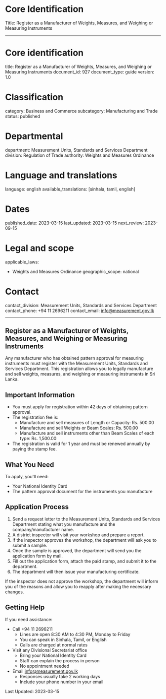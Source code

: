 # Core Identification
Title: Register as a Manufacturer of Weights, Measures, and Weighing or Measuring Instruments

---
# Core identification
title: Register as a Manufacturer of Weights, Measures, and Weighing or Measuring Instruments
document_id: 927
document_type: guide
version: 1.0

# Classification
category: Business and Commerce
subcategory: Manufacturing and Trade
status: published

# Departmental
department: Measurement Units, Standards and Services Department
division: Regulation of Trade
authority: Weights and Measures Ordinance

# Language and translations
language: english
available_translations: [sinhala, tamil, english]

# Dates
published_date: 2023-03-15
last_updated: 2023-03-15
next_review: 2023-09-15

# Legal and scope
applicable_laws:
  - Weights and Measures Ordinance
geographic_scope: national

# Contact
contact_division: Measurement Units, Standards and Services Department
contact_phone: +94 11 2696211
contact_email: info@measurement.gov.lk

---

## Register as a Manufacturer of Weights, Measures, and Weighing or Measuring Instruments

Any manufacturer who has obtained pattern approval for measuring instruments must register with the Measurement Units, Standards and Services Department. This registration allows you to legally manufacture and sell weights, measures, and weighing or measuring instruments in Sri Lanka.

## Important Information

- You must apply for registration within 42 days of obtaining pattern approval.
- The registration fee is:
  - Manufacture and sell measures of Length or Capacity: Rs. 500.00
  - Manufacture and sell Weights or Beam Scales: Rs. 500.00
  - Manufacture and sell instruments other than Beam Scales of each type: Rs. 1,500.00
- The registration is valid for 1 year and must be renewed annually by paying the stamp fee.

## What You Need

To apply, you'll need:
- Your National Identity Card
- The pattern approval document for the instruments you manufacture

## Application Process

1. Send a request letter to the Measurement Units, Standards and Services Department stating what you manufacture and the company/manufacturer name.
2. A district inspector will visit your workshop and prepare a report.
3. If the inspector approves the workshop, the department will ask you to submit a sample.
4. Once the sample is approved, the department will send you the application form by mail.
5. Fill out the application form, attach the paid stamp, and submit it to the department.
6. The department will then issue your manufacturing certificate.

If the inspector does not approve the workshop, the department will inform you of the reasons and allow you to reapply after making the necessary changes.

## Getting Help

If you need assistance:
- Call +94 11 2696211
  - Lines are open 8:30 AM to 4:30 PM, Monday to Friday
  - You can speak in Sinhala, Tamil, or English
  - Calls are charged at normal rates
- Visit any Divisional Secretariat office
  - Bring your National Identity Card
  - Staff can explain the process in person
  - No appointment needed
- Email info@measurement.gov.lk
  - Responses usually take 2 working days
  - Include your phone number in your email

Last Updated: 2023-03-15